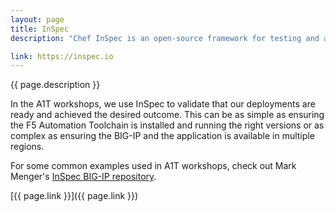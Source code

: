 ```yaml
---
layout: page
title: InSpec
description: "Chef InSpec is an open-source framework for testing and auditing your applications and infrastructure. Chef InSpec works by comparing the actual state of your system with the desired state that you express in easy-to-read and easy-to-write Chef InSpec code. Chef InSpec detects violations and displays findings in the form of a report, but puts you in control of remediation."

link: https://inspec.io
---
```

{{ page.description }}

In the A1T workshops, we use InSpec to validate that our deployments are ready and achieved the desired outcome.  This can be as simple as ensuring the F5 Automation Toolchain is installed and running the right versions or as complex as ensuring the BIG-IP and the application is available in multiple regions.

For some common examples used in A1T workshops, check out Mark Menger's [InSpec BIG-IP repository](https://github.com/mjmenger/inspec-bigip).

[{{ page.link }}]({{ page.link }})